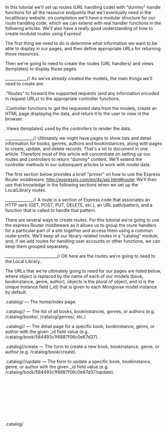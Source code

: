 In this tutorial we'll set up routes (URL handling code) with "dummy" handle functions for all the resource endpoints that we'l eventually need in the locallibrary website. on completion we'll have a modular structure for our route handling code, which we can extend with real handler functions in the following articles. We'll also have a really good understanding of how to create modulat routes using Express! 

The first thing we need to do is determine what information we want to be able to display in our pages, and then define appropriate URLs for returning those resources.

Then we're going to need to create the routes (URL handlers) and views (templates) to display those pages.

___________//
As we've already created the models, the main things we'll need to create are:

."Routes" to forward the supported requests (and        any information encoded in request URLs) to the     appropriate controller functions.

.Controller functions to get the requested data         from the models, create an HTML page displaying     the data, and return it to the user to view in      the browser.

.Views (templates) used by the controllers to           render the data.

______________//
Ultimately we might have pages to show lists and detail information for books, genres, authors and bookinstances, along with pages to create, update, and delete records. That's a lot to document in one article. Therefore most of this article will concentrate on setting up our routes and controllers to return "dummy" content. We'll extend the controller methods in our subsequent articles to work with model data.

The first section below provides a brief "primer" on how to use the Express Router middleware.
http://expressjs.com/en/4x/api.html#router
 We'll then use that knowledge in the following sections when we set up the LocalLibrary routes.

______________//
 A route is a section of Express code that associates an HTTP verb (GET, POST, PUT, DELETE, etc.), an URL path/pattern, and a function that is called to handle that pattern.

There are several ways to create routes. For this tutorial we're going to use the express.Router middleware as it allows us to group the route handlers for a particular part of a site together and access them using a common route-prefix. We'll keep all our library-related routes in a "catalog" module, and, if we add routes for handling user accounts or other functions, we can keep them grouped separately.


__________________________//
OK here are the routes we're going to need to the Local Library..

The URLs that we're ultimately going to need for our pages are listed below, where object is replaced by the name of each of our models (book, bookinstance, genre, author), objects is the plural of object, and id is the unique instance field (_id) that is given to each Mongoose model instance by default.

.catalog/ — The home/index page.

.catalog/<objects>/ — The list of all books,            bookinstances, genres, or authors (e.g. /catalog/books/, /catalog/genres/, etc.)

.catalog/<object>/<id> — The detail page for a specific book, bookinstance, genre, or author with the given _id field value (e.g. /catalog/book/584493c1f4887f06c0e67d37).

.catalog/<object>/create — The form to create a new book, bookinstance, genre, or author (e.g. /catalog/book/create).

.catalog/<object>/<id>/update — The form to update a specific book, bookinstance, genre, or author with the given _id field 
value (e.g. /catalog/book/584493c1f4887f06c0e67d37/update).

.catalog/<object>/<id>/delete — The form to delete a specific book, bookinstance, genre, author with the given _id field value (e.g. /catalog/book/584493c1f4887f06c0e67d37/delete).


______________________//

Create the Route-handler callback functions

/express-locallibrary-tutorial  //the project root
  /controllers
    authorController.js
    bookController.js
    bookinstanceController.js
    genreController.js
    
    

______________________//
Now to create the catalog route module


/express-locallibrary-tutorial //the project root
  /routes
    index.js
    users.js
    catalog.js
  

  _________________________//

  That's is, We should noe have routes and skeleton functions enabled for all the URLs that we will eventually support on the LocalLibrary site

npm start 
npm devstart


__________//

Links to page once running, check it out. 

http://localhost:3000/
http://localhost:3000/catalog
http://localhost:3000/catalog/books
http://localhost:3000/catalog/bookinstances/
http://localhost:3000/catalog/authors/
http://localhost:3000/catalog/genres/
http://localhost:3000/catalog/book/5846437593935e2f8c2aa226
http://localhost:3000/catalog/book/create

    


__________________________//
__________________________//
__________________________//
__________________________//
__________________________//



In our previous tutorial articles we defined Mongoose models that we can use to interact with a database and created some initial library records. We then created all the routes needed for the LocalLibrary website, but with "dummy controller" functions (these are skeleton controller functions that just return a "not implemented" message when a page is accessed).


The next step is to provide proper implementations for the pages that display our library information (we'll look at implementing pages featuring forms to 
create, 
update, 
or delete 
information in later articles). This includes updating the controller functions to fetch records using our models, and defining templates to display this information to users.

We will start by providing overview/primer topics explaining how to manage asynchronous operations in controller functions and how to write templates using Pug. Then we'll provide implementations for each of our main "read only" pages with a brief explanation of any special or new features that they use.

At the end of this article you should have a good end-to-end understanding of how routes, asynchronous functions, views, and models work in practice...

__________________//

The following subarticles go through the process of adding the different features required for us to display the required website pages. You need to read and work through each one of these in turn, before moving on to the next one.






 npm async
_______________//
(1) Asynchronous flow control using async
  async.parallel() to execute any operations that must be performed in parallel.

  async.series() for when we need to ensure that asynchronous operations are performed in series.

  async.waterfall() for operations that must be run in series, with each operation depending on the results of preceding operations.



npm pug (was jade)
pug docs https://pugjs.org/api/getting-started.html
_______________//
(2) Template primer

A template is a text file defining the structure or layout of an output file, with placeholders used to represent where data will be inserted when the template is rendered (in Express, templates are referred to as views).

 The result is a page definition that translates directly to HTML, but is arguably more concise and easier to read. 

_______________//
(3) The LocalLibrary base template
Open /views/layout.pug and replace the content with the code below..

_______________//
(4) Home page
this is accesible from ('/') or (catatlog/) root 
This will display some static text describing the site, along with dynamically calculated "counts" of different record types in the database.

_______________//
(5) Book list page

_______________//
(6) BookInstance list page

_______________//
(7) Date formatting using moment

_______________//
(8) Author list page and Genre list page challenge

_______________//
(9) Genre detail page

_______________//
(10) Book detail page

_______________//
(11) Author detail page

_______________//
(12) BookInstance detail page and challenge
